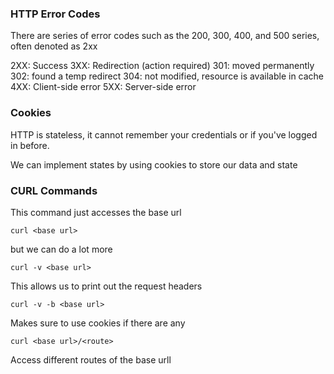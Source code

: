
### HTTP Error Codes
There are series of error codes such as the 200, 300, 400, and 500 series, often denoted as 2xx

2XX: Success
3XX: Redirection (action required)
	301: moved permanently
	302: found a temp redirect
	304: not modified, resource is available in cache
4XX: Client-side error
5XX: Server-side error

### Cookies
HTTP is stateless, it cannot remember your credentials or if you've logged in before.

We can implement states by using cookies to store our data and state

### CURL Commands

This command just accesses the base url

```
curl <base url>
```

but we can do a lot more

```
curl -v <base url>
```
This allows us to print out the request headers

```
curl -v -b <base url> 
```
Makes sure to use cookies if there are any

```
curl <base url>/<route>
```
Access different routes of the base urll

